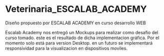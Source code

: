 # Veterinaria_ESCALAB_ACADEMY
Diseño propuesto por ESCALAB ACADEMY en curso desarrollo WEB

Escalab Academy nos entregó un Mockups para realizar como desafio del curso tomado.
este es el resultado de dicha implementacion gráfica. Por el momento solo está
para version Desktop. en un futuro se implementará responsividad para la visualizacion
en dispositivos moviles.
